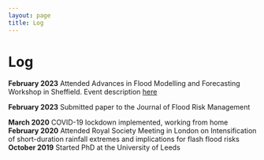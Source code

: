 ```yaml
---
layout: page
title: Log
---
```

# Log


**February 2023** Attended Advances in Flood Modelling and Forecasting Workshop in Sheffield. Event description [here](https://www.sheffield.ac.uk/civil/news/advances-flood-modelling-and-forecasting-workshop#:~:text=Dr%20Georges%20Kesserwani%2C%20Senior%20Lecturer,on%201%2D2%20February%202024)

**February 2023** Submitted paper to the Journal of Flood Risk Management

**March 2020** COVID-19 lockdown implemented, working from home 
**February 2020** Attended Royal Society Meeting in London on Intensification of short-duration rainfall extremes and implications for flash flood risks
**October 2019** Started PhD at the University of Leeds
